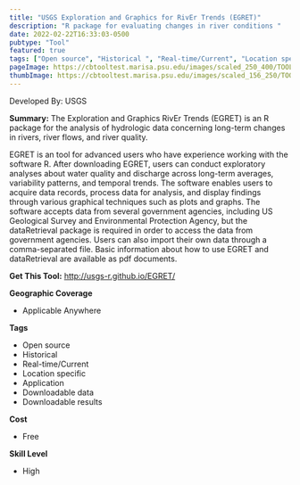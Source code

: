 ```yaml
---
title: "USGS Exploration and Graphics for RivEr Trends (EGRET)"
description: "R package for evaluating changes in river conditions "
date: 2022-02-22T16:33:03-0500
pubtype: "Tool"
featured: true
tags: ["Open source", "Historical ", "Real-time/Current", "Location specific", "Application", "Downloadable data", "Downloadable results"]
pageImage: https://cbtooltest.marisa.psu.edu/images/scaled_250_400/TOOLID_9.0_ScreenCapture-1.png
thumbImage: https://cbtooltest.marisa.psu.edu/images/scaled_156_250/TOOLID_9.0_ScreenCapture-1.png
---
```

Developed By: USGS

**Summary:** The Exploration and Graphics RivEr Trends (EGRET) is an R package for the analysis of hydrologic data concerning long-term changes in rivers, river flows, and river quality.

EGRET is an tool for advanced users who have experience working with the software R. After downloading EGRET, users can conduct exploratory analyses about water quality and discharge across long-term averages, variability patterns, and temporal trends. The software enables users to acquire data records, process data for analysis, and display findings through various graphical techniques such as plots and graphs. The software accepts data from several government agencies, including US Geological Survey and Environmental Protection Agency, but the dataRetrieval package is required in order to access the data from government agencies. Users can also import their own data through a comma-separated file. Basic information about how to use EGRET and dataRetrieval are available as pdf documents. 

__**Get This Tool:**__ http://usgs-r.github.io/EGRET/

__**Geographic Coverage**__
- Applicable Anywhere

__**Tags**__
-  Open source
-  Historical 
-  Real-time/Current
-  Location specific
-  Application
-  Downloadable data
-  Downloadable results

__**Cost**__
- Free

__**Skill Level**__
- High
